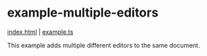 # example-multiple-editors
[index.html](./index.html) | [example.ts](./example.ts)

This example adds multiple different editors to the same document.
